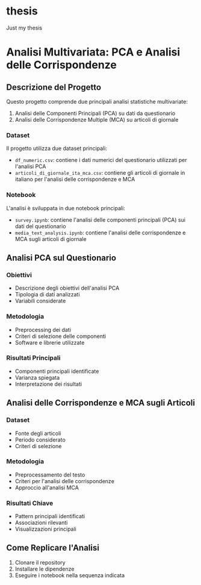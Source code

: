 # thesis
Just my thesis
# Analisi Multivariata: PCA e Analisi delle Corrispondenze

## Descrizione del Progetto
Questo progetto comprende due principali analisi statistiche multivariate:
1. Analisi delle Componenti Principali (PCA) su dati da questionario
2. Analisi delle Corrispondenze Multiple (MCA) su articoli di giornale

### Dataset
Il progetto utilizza due dataset principali:
- `df_numeric.csv`: contiene i dati numerici del questionario utilizzati per l'analisi PCA
- `articoli_di_giornale_ita_mca.csv`: contiene gli articoli di giornale in italiano per l'analisi delle corrispondenze e MCA

### Notebook
L'analisi è sviluppata in due notebook principali:
- `survey.ipynb`: contiene l'analisi delle componenti principali (PCA) sui dati del questionario
- `media_text_analysis.ipynb`: contiene l'analisi delle corrispondenze e MCA sugli articoli di giornale

## Analisi PCA sul Questionario
### Obiettivi
- Descrizione degli obiettivi dell'analisi PCA
- Tipologia di dati analizzati
- Variabili considerate

### Metodologia
- Preprocessing dei dati
- Criteri di selezione delle componenti
- Software e librerie utilizzate

### Risultati Principali
- Componenti principali identificate
- Varianza spiegata
- Interpretazione dei risultati

## Analisi delle Corrispondenze e MCA sugli Articoli
### Dataset
- Fonte degli articoli
- Periodo considerato
- Criteri di selezione

### Metodologia
- Preprocessamento del testo
- Criteri per l'analisi delle corrispondenze
- Approccio all'analisi MCA

### Risultati Chiave
- Pattern principali identificati
- Associazioni rilevanti
- Visualizzazioni principali

## Come Replicare l'Analisi
1. Clonare il repository
2. Installare le dipendenze
3. Eseguire i notebook nella sequenza indicata
